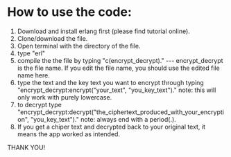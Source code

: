 # How to use the code:
1. Download and install erlang first (please find tutorial online).
2. Clone/download the file.
3. Open terminal with the directory of the file.
4. type "erl"
5. compile the the file by typing "c(encrypt_decrypt)." --- encrypt_decrypt is the file name. If you edit the file name, you should use the edited file name here.
6. type the text and the key text you want to encrypt through typing "encrypt_decrypt:encrypt("your_text", "you_key_text")."
   note: this will only work with purely lowercase.
7. to decrypt type "encrypt_decrypt:decrypt("the_ciphertext_produced_with_your_encryption", "you_key_text")."
   note: always end with a period(.).
8. If you get a chiper text and decrypted back to your original text, it means the app worked as intended.

THANK YOU!
